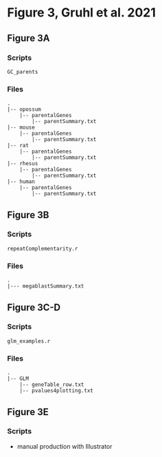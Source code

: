 # Figure 3, Gruhl et al. 2021

## Figure 3A
### Scripts
```GC_parents```

### Files
```
.
|-- opossum
	|-- parentalGenes
		|-- parentSummary.txt
|-- mouse
	|-- parentalGenes
		|-- parentSummary.txt
|-- rat
	|-- parentalGenes
		|-- parentSummary.txt
|-- rhesus
	|-- parentalGenes
		|-- parentSummary.txt
|-- human
	|-- parentalGenes
		|-- parentSummary.txt
```

## Figure 3B
### Scripts
```
repeatComplementarity.r
```

### Files
```
.
|--- megablastSummary.txt
```

## Figure 3C-D
### Scripts
```glm_examples.r```

### Files
```
.
|-- GLM
	|-- geneTable_row.txt
	|-- pvalues4plotting.txt
``` 

## Figure 3E
### Scripts
- manual production with Illustrator